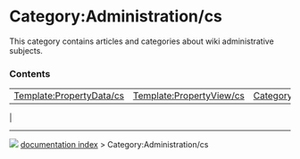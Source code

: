 # Category:Administration/cs
This category contains articles and categories about wiki administrative subjects.

### Contents

|     |     |     |
| --- | --- | --- |
| [Template:PropertyData/cs](wiki/Template_PropertyData/cs.md) | [Template:PropertyView/cs](wiki/Template_PropertyView/cs.md) | [Category:UnfinishedDocu/cs](wiki/Category_UnfinishedDocu/cs.md) |
|



---
![](images/Right_arrow.png) [documentation index](../README.md) > Category:Administration/cs
